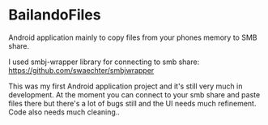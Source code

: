 # BailandoFiles
Android application mainly to copy files from your phones memory to SMB share.

I used smbj-wrapper library for connecting to smb share:
https://github.com/swaechter/smbjwrapper

This was my first Android application project and it's still very much in development. 
At the moment you can connect to your smb share and paste files there but there's a lot of bugs still and the UI needs much refinement.
Code also needs much cleaning..
